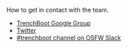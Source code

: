 How to get in contact with the team.

- [TrenchBoot Google Group](https://groups.google.com/g/trenchboot-devel)
- [Twitter](https://twitter.com/TrenchBoot)
- [#trenchboot channel on OSFW Slack](https://slack.osfw.dev)

